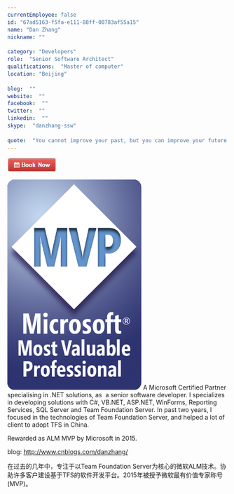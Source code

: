 ```yaml
---
currentEmployee: false
id: "67ad5163-f5fa-e111-88ff-00783af55a15"
name: "Dan Zhang"
nickname: ""

category: "Developers"
role:  "Senior Software Architect"
qualifications:  "Master of computer"
location: "Beijing"

blog:  ""
website:  ""
facebook:  ""
twitter:  ""
linkedin:  ""
skype:  "danzhang-ssw"

quote:  "You cannot improve your past, but you can improve your future. Once time is wasted, life is wasted."
---
```


 [![BookNow.png](./Images/Bio/BookNow.png)](http://veethere.com/With/DanZhang) 


[![](./Images/Bio/Microsoft_MVP_Logo.png)](http://davidburela.wordpress.com/2012/10/02/ive-been-awarded-microsoft-mvp-for-windows-azure/) 
A Microsoft Certified Partner specialising in .NET solutions, as  a senior software developer. I specializes in developing solutions with C#, VB.NET, ASP.NET, WinForms, Reporting Services, SQL Server and Team Foundation Server. In past two years, I focused in the technologies of Team Foundation Server, and helped a lot of client to adopt TFS in China.

Rewarded as ALM MVP by Microsoft in 2015.  

blog: http://www.cnblogs.com/danzhang/  

在过去的几年中，专注于以Team Foundation Server为核心的微软ALM技术。协助许多客户建设基于TFS的软件开发平台。2015年被授予微软最有价值专家称号(MVP)。